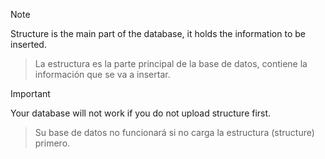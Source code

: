 > [!NOTE]
> Structure is the main part of the database, it holds the information to be inserted.

> La estructura es la parte principal de la base de datos,
> contiene la información que se va a insertar.

> [!IMPORTANT]
> Your database will not work if you do not upload structure first.

> Su base de datos no funcionará si no carga la estructura (structure) primero.
